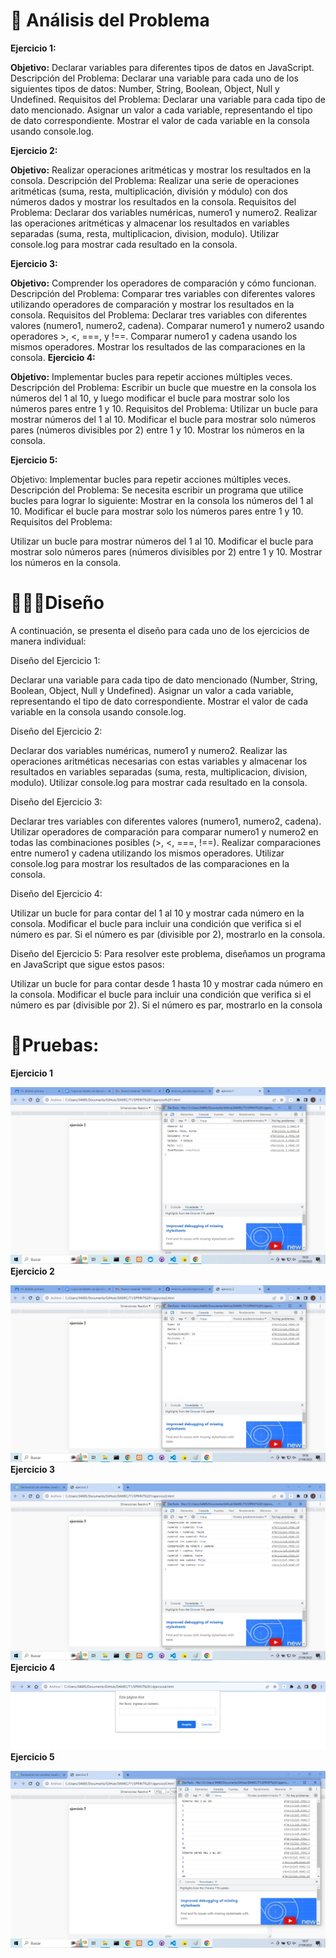 # 🔎 Análisis del Problema
**Ejercicio 1:**

**Objetivo:**
    Declarar variables para diferentes tipos de datos en JavaScript.
Descripción del Problema: Declarar una variable para cada uno de los siguientes tipos de datos: Number, String, Boolean, Object, Null y Undefined.
Requisitos del Problema:
Declarar una variable para cada tipo de dato mencionado.
Asignar un valor a cada variable, representando el tipo de dato correspondiente.
Mostrar el valor de cada variable en la consola usando console.log.

**Ejercicio 2:**


**Objetivo:** Realizar operaciones aritméticas y mostrar los resultados en la consola.
Descripción del Problema: Realizar una serie de operaciones aritméticas (suma, resta, multiplicación, división y módulo) con dos números dados y mostrar los resultados en la consola.
Requisitos del Problema:
Declarar dos variables numéricas, numero1 y numero2.
Realizar las operaciones aritméticas y almacenar los resultados en variables separadas (suma, resta, multiplicacion, division, modulo).
Utilizar console.log para mostrar cada resultado en la consola. 

**Ejercicio 3:**

**Objetivo:** Comprender los operadores de comparación y cómo funcionan.
Descripción del Problema: Comparar tres variables con diferentes valores utilizando operadores de comparación y mostrar los resultados en la consola.
Requisitos del Problema:
Declarar tres variables con diferentes valores (numero1, numero2, cadena).
Comparar numero1 y numero2 usando operadores >, <, ===, y !==.
Comparar numero1 y cadena usando los mismos operadores.
Mostrar los resultados de las comparaciones en la consola.
**Ejercicio 4:**

**Objetivo:** Implementar bucles para repetir acciones múltiples veces.
Descripción del Problema: Escribir un bucle que muestre en la consola los números del 1 al 10, y luego modificar el bucle para mostrar solo los números pares entre 1 y 10.
Requisitos del Problema:
Utilizar un bucle para mostrar números del 1 al 10.
Modificar el bucle para mostrar solo números pares (números divisibles por 2) entre 1 y 10.
Mostrar los números en la consola.

**Ejercicio 5:**

Objetivo: Implementar bucles para repetir acciones múltiples veces.
Descripción del Problema: Se necesita escribir un programa que utilice bucles para lograr lo siguiente:
Mostrar en la consola los números del 1 al 10.
Modificar el bucle para mostrar solo los números pares entre 1 y 10.
Requisitos del Problema:

Utilizar un bucle para mostrar números del 1 al 10.
Modificar el bucle para mostrar solo números pares (números divisibles por 2) entre 1 y 10.
Mostrar los números en la consola.
#  🧑🏻‍💼Diseño
A continuación, se presenta el diseño para cada uno de los ejercicios de manera individual:

Diseño del Ejercicio 1:

Declarar una variable para cada tipo de dato mencionado (Number, String, Boolean, Object, Null y Undefined).
Asignar un valor a cada variable, representando el tipo de dato correspondiente.
Mostrar el valor de cada variable en la consola usando console.log.

Diseño del Ejercicio 2:

Declarar dos variables numéricas, numero1 y numero2.
Realizar las operaciones aritméticas necesarias con estas variables y almacenar los resultados en variables separadas (suma, resta, multiplicacion, division, modulo).
Utilizar console.log para mostrar cada resultado en la consola.

Diseño del Ejercicio 3:

Declarar tres variables con diferentes valores (numero1, numero2, cadena).
Utilizar operadores de comparación para comparar numero1 y numero2 en todas las combinaciones posibles (>, <, ===, !==).
Realizar comparaciones entre numero1 y cadena utilizando los mismos operadores.
Utilizar console.log para mostrar los resultados de las comparaciones en la consola.

Diseño del Ejercicio 4:

Utilizar un bucle for para contar del 1 al 10 y mostrar cada número en la consola.
Modificar el bucle para incluir una condición que verifica si el número es par.
Si el número es par (divisible por 2), mostrarlo en la consola.

Diseño del Ejercicio 5:
Para resolver este problema, diseñamos un programa en JavaScript que sigue estos pasos:

Utilizar un bucle for para contar desde 1 hasta 10 y mostrar cada número en la consola.
Modificar el bucle para incluir una condición que verifica si el número es par (divisible por 2).
Si el número es par, mostrarlo en la consola

# 🧾Pruebas:
**Ejercicio 1**

![captura1](./img/ejercio1.jpg)
**Ejercicio 2**

![captura2](./img/ejercio2.jpg)
**Ejercicio 3**

![captura3](./img/ejercio3.jpg)
**Ejercicio 4**

![captura4](./img/ejercicio4.gif)
**Ejercicio 5**

![captura5](./img/ejercio5.jpg)
